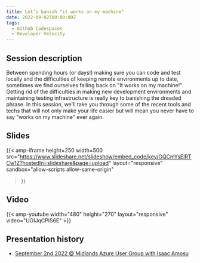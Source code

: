 ```yaml
---
title: Let’s banish "it works on my machine"
date: 2022-09-02T09:00:00Z
tags:
  - Github Codespaces
  - Developer Velocity
---
```


## Session description
Between spending hours (or days!) making sure you can code and test locally and the difficulties of keeping remote environments up to date, sometimes we find ourselves falling back on "It works on my machine!". Getting rid of the difficulties in making new development environments and maintaining testing infrastructure is really key to banishing the dreaded phrase. In this session, we'll take you through some of the recent tools and techs that will not only make your life easier but will mean you never have to say "works on my machine" ever again.

## Slides
{{< amp-iframe 
    height=250
    width=500
    src="https://www.slideshare.net/slideshow/embed_code/key/GQCmYsElRTCw1Z?hostedIn=slideshare&page=upload" 
    layout="responsive" 
    sandbox="allow-scripts allow-same-origin" 
>}}

## Video
{{< amp-youtube width="480" height="270" layout="responsive" video="UGIJqCPlS6E" >}}

## Presentation history
- [September 2nd 2022 @ Midlands Azure User Group with Isaac Amosu](https://www.meetup.com/midlands-azure-user-group/events/287138850/)